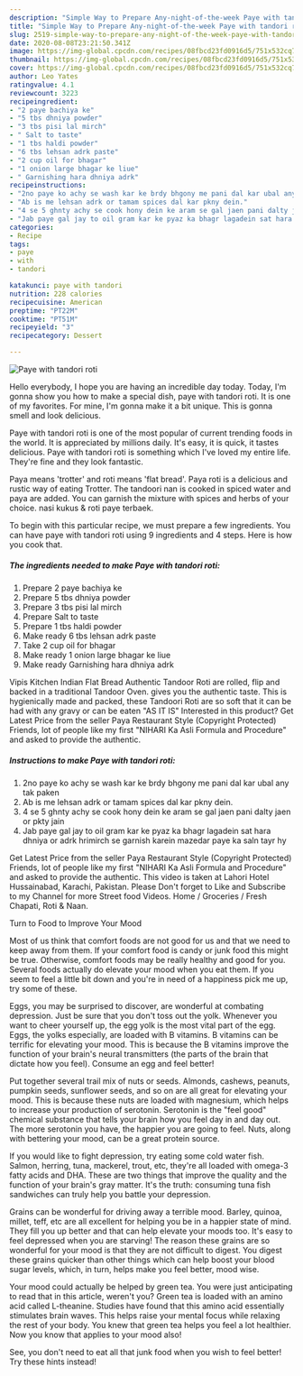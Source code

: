 ```yaml
---
description: "Simple Way to Prepare Any-night-of-the-week Paye with tandori roti"
title: "Simple Way to Prepare Any-night-of-the-week Paye with tandori roti"
slug: 2519-simple-way-to-prepare-any-night-of-the-week-paye-with-tandori-roti
date: 2020-08-08T23:21:50.341Z
image: https://img-global.cpcdn.com/recipes/08fbcd23fd0916d5/751x532cq70/paye-with-tandori-roti-recipe-main-photo.jpg
thumbnail: https://img-global.cpcdn.com/recipes/08fbcd23fd0916d5/751x532cq70/paye-with-tandori-roti-recipe-main-photo.jpg
cover: https://img-global.cpcdn.com/recipes/08fbcd23fd0916d5/751x532cq70/paye-with-tandori-roti-recipe-main-photo.jpg
author: Leo Yates
ratingvalue: 4.1
reviewcount: 3223
recipeingredient:
- "2 paye bachiya ke"
- "5 tbs dhniya powder"
- "3 tbs pisi lal mirch"
- " Salt to taste"
- "1 tbs haldi powder"
- "6 tbs lehsan adrk paste"
- "2 cup oil for bhagar"
- "1 onion large bhagar ke liue"
- " Garnishing hara dhniya adrk"
recipeinstructions:
- "2no paye ko achy se wash kar ke brdy bhgony me pani dal kar ubal any tak paken"
- "Ab is me lehsan adrk or tamam spices dal kar pkny dein."
- "4 se 5 ghnty achy se cook hony dein ke aram se gal jaen pani dalty jaen or pkty jain"
- "Jab paye gal jay to oil gram kar ke pyaz ka bhagr lagadein sat hara dhniya or adrk hrimirch se garnish karein mazedar paye ka saln tayr hy"
categories:
- Recipe
tags:
- paye
- with
- tandori

katakunci: paye with tandori 
nutrition: 228 calories
recipecuisine: American
preptime: "PT22M"
cooktime: "PT51M"
recipeyield: "3"
recipecategory: Dessert

---
```



![Paye with tandori roti](https://img-global.cpcdn.com/recipes/08fbcd23fd0916d5/751x532cq70/paye-with-tandori-roti-recipe-main-photo.jpg)

Hello everybody, I hope you are having an incredible day today. Today, I'm gonna show you how to make a special dish, paye with tandori roti. It is one of my favorites. For mine, I'm gonna make it a bit unique. This is gonna smell and look delicious.

Paye with tandori roti is one of the most popular of current trending foods in the world. It is appreciated by millions daily. It's easy, it is quick, it tastes delicious. Paye with tandori roti is something which I've loved my entire life. They're fine and they look fantastic.

Paya means &#39;trotter&#39; and roti means &#39;flat bread&#39;. Paya roti is a delicious and rustic way of eating Trotter. The tandoori nan is cooked in spiced water and paya are added. You can garnish the mixture with spices and herbs of your choice. nasi kukus &amp; roti paye terbaek.


To begin with this particular recipe, we must prepare a few ingredients. You can have paye with tandori roti using 9 ingredients and 4 steps. Here is how you cook that.

<!--inarticleads1-->

##### The ingredients needed to make Paye with tandori roti:

1. Prepare 2 paye bachiya ke
1. Prepare 5 tbs dhniya powder
1. Prepare 3 tbs pisi lal mirch
1. Prepare  Salt to taste
1. Prepare 1 tbs haldi powder
1. Make ready 6 tbs lehsan adrk paste
1. Take 2 cup oil for bhagar
1. Make ready 1 onion large bhagar ke liue
1. Make ready  Garnishing hara dhniya adrk


Vipis Kitchen Indian Flat Bread Authentic Tandoor Roti are rolled, flip and backed in a traditional Tandoor Oven. gives you the authentic taste. This is hygienically made and packed, these Tandoori Roti are so soft that it can be had with any gravy or can be eaten &#34;AS IT IS&#34; Interested in this product? Get Latest Price from the seller Paya Restaurant Style (Copyright Protected) Friends, lot of people like my first &#34;NIHARI Ka Asli Formula and Procedure&#34; and asked to provide the authentic. 

<!--inarticleads2-->

##### Instructions to make Paye with tandori roti:

1. 2no paye ko achy se wash kar ke brdy bhgony me pani dal kar ubal any tak paken
1. Ab is me lehsan adrk or tamam spices dal kar pkny dein.
1. 4 se 5 ghnty achy se cook hony dein ke aram se gal jaen pani dalty jaen or pkty jain
1. Jab paye gal jay to oil gram kar ke pyaz ka bhagr lagadein sat hara dhniya or adrk hrimirch se garnish karein mazedar paye ka saln tayr hy


Get Latest Price from the seller Paya Restaurant Style (Copyright Protected) Friends, lot of people like my first &#34;NIHARI Ka Asli Formula and Procedure&#34; and asked to provide the authentic. This video is taken at Lahori Hotel Hussainabad, Karachi, Pakistan. Please Don&#39;t forget to Like and Subscribe to my Channel for more Street food Videos. Home / Groceries / Fresh Chapati, Roti &amp; Naan. 

Turn to Food to Improve Your Mood


Most of us think that comfort foods are not good for us and that we need to keep away from them. If your comfort food is candy or junk food this might be true. Otherwise, comfort foods may be really healthy and good for you. Several foods actually do elevate your mood when you eat them. If you seem to feel a little bit down and you're in need of a happiness pick me up, try some of these.

Eggs, you may be surprised to discover, are wonderful at combating depression. Just be sure that you don't toss out the yolk. Whenever you want to cheer yourself up, the egg yolk is the most vital part of the egg. Eggs, the yolks especially, are loaded with B vitamins. B vitamins can be terrific for elevating your mood. This is because the B vitamins improve the function of your brain's neural transmitters (the parts of the brain that dictate how you feel). Consume an egg and feel better!

Put together several trail mix of nuts or seeds. Almonds, cashews, peanuts, pumpkin seeds, sunflower seeds, and so on are all great for elevating your mood. This is because these nuts are loaded with magnesium, which helps to increase your production of serotonin. Serotonin is the "feel good" chemical substance that tells your brain how you feel day in and day out. The more serotonin you have, the happier you are going to feel. Nuts, along with bettering your mood, can be a great protein source.

If you would like to fight depression, try eating some cold water fish. Salmon, herring, tuna, mackerel, trout, etc, they're all loaded with omega-3 fatty acids and DHA. These are two things that improve the quality and the function of your brain's gray matter. It's the truth: consuming tuna fish sandwiches can truly help you battle your depression. 

Grains can be wonderful for driving away a terrible mood. Barley, quinoa, millet, teff, etc are all excellent for helping you be in a happier state of mind. They fill you up better and that can help elevate your moods too. It's easy to feel depressed when you are starving! The reason these grains are so wonderful for your mood is that they are not difficult to digest. You digest these grains quicker than other things which can help boost your blood sugar levels, which, in turn, helps make you feel better, mood wise.

Your mood could actually be helped by green tea. You were just anticipating to read that in this article, weren't you? Green tea is loaded with an amino acid called L-theanine. Studies have found that this amino acid essentially stimulates brain waves. This helps raise your mental focus while relaxing the rest of your body. You knew that green tea helps you feel a lot healthier. Now you know that applies to your mood also!

See, you don't need to eat all that junk food when you wish to feel better! Try  these hints  instead!

